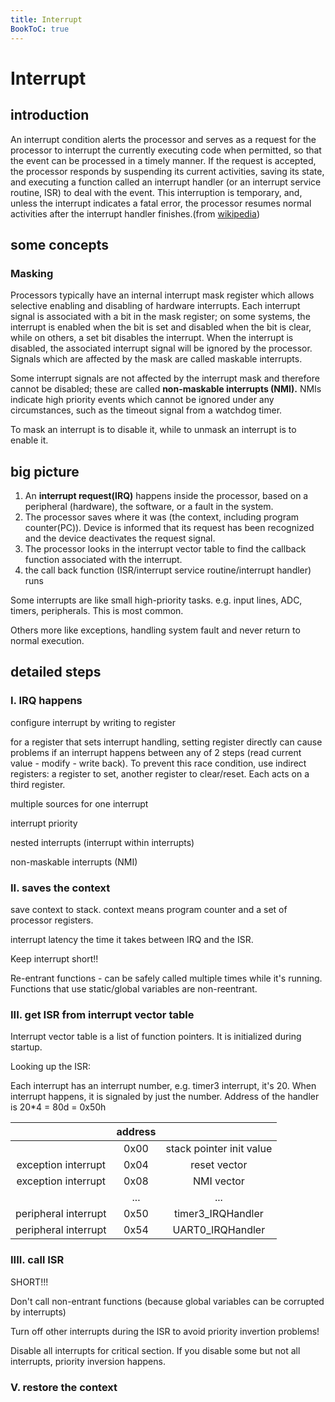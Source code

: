 ```yaml
---
title: Interrupt
BookToC: true
---
```

# Interrupt

## introduction
An interrupt condition alerts the processor and serves as a request for the processor to interrupt the currently executing code when permitted, so that the event can be processed in a timely manner. If the request is accepted, the processor responds by suspending its current activities, saving its state, and executing a function called an interrupt handler (or an interrupt service routine, ISR) to deal with the event. This interruption is temporary, and, unless the interrupt indicates a fatal error, the processor resumes normal activities after the interrupt handler finishes.(from [wikipedia](https://en.wikipedia.org/wiki/Interrupt))

## some concepts
### Masking
Processors typically have an internal interrupt mask register which allows selective enabling and disabling of hardware interrupts. Each interrupt signal is associated with a bit in the mask register; on some systems, the interrupt is enabled when the bit is set and disabled when the bit is clear, while on others, a set bit disables the interrupt. When the interrupt is disabled, the associated interrupt signal will be ignored by the processor. Signals which are affected by the mask are called maskable interrupts.

Some interrupt signals are not affected by the interrupt mask and therefore cannot be disabled; these are called **non-maskable interrupts (NMI).** NMIs indicate high priority events which cannot be ignored under any circumstances, such as the timeout signal from a watchdog timer.

To mask an interrupt is to disable it, while to unmask an interrupt is to enable it.

## big picture

1. An **interrupt request(IRQ)** happens inside the processor, based on a peripheral (hardware), the software, or a fault in the system.
2. The processor saves where it was (the context, including program counter(PC)). Device is informed that its request has been recognized and the device deactivates the request signal.
3. The processor looks in the interrupt vector table to find the callback function associated with the interrupt.
4. the call back function (ISR/interrupt service routine/interrupt handler) runs

Some interrupts are like small high-priority tasks. e.g. input lines, ADC, timers, peripherals. This is most common. 

Others more like exceptions, handling system fault and never return to normal execution.

## detailed steps

### I. IRQ happens
configure interrupt by writing to register

for a register that sets interrupt handling, setting register directly can cause problems if an interrupt happens between any of 2 steps (read current value - modify - write back). To prevent this race condition, use indirect registers: a register to set, another register to clear/reset. Each acts on a third register. 

multiple sources for one interrupt

interrupt priority

nested interrupts (interrupt within interrupts)

non-maskable interrupts (NMI)

### II. saves the context

save context to stack. context means program counter and a set of processor registers.

interrupt latency the time it takes between IRQ and the ISR. 

Keep interrupt short!!

Re-entrant functions - can be safely called multiple times while it's running. Functions that use static/global variables are non-reentrant.

### III. get ISR from interrupt vector table

Interrupt vector table is a list of function pointers. It is initialized during startup.

Looking up the ISR: 

Each interrupt has an interrupt number, e.g. timer3 interrupt, it's 20. When interrupt happens, it is signaled by just the number. Address of the handler is 20*4 = 80d = 0x50h

|                      | address |                          |
|:--------------------:|:-------:|:------------------------:|
|                      | 0x00    | stack pointer init value |
| exception interrupt  | 0x04    | reset vector             |
| exception interrupt  | 0x08    | NMI vector               |
|                      | \.\.\.  | \.\.\.                   |
| peripheral interrupt | 0x50    | timer3\_IRQHandler       |
| peripheral interrupt | 0x54    | UART0\_IRQHandler        |

### IIII. call ISR

SHORT!!!

Don't call non-entrant functions (because global variables can be corrupted by interrupts)

Turn off other interrupts during the ISR to avoid priority invertion problems!

Disable all interrupts for critical section. If you disable some but not all interrupts, priority inversion happens.

### V. restore the context